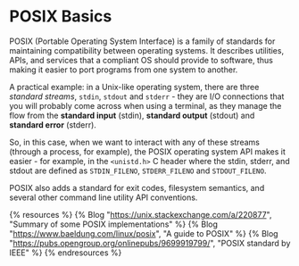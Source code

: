 # POSIX Basics

POSIX (Portable Operating System Interface) is a family of standards for maintaining compatibility between operating systems. It describes utilities, APIs, and services that a compliant OS should provide to software, thus making it easier to port programs from one system to another.

A practical example: in a Unix-like operating system, there are three *standard streams*, `stdin`, `stdout` and `stderr` - they are I/O connections that you will probably come across when using a terminal, as they manage the flow from the **standard input** (stdin), **standard output** (stdout) and **standard error** (stderr).

So, in this case, when we want to interact with any of these streams (through a process, for example), the POSIX operating system API makes it easier - for example, in the `<unistd.h>` C header where the stdin, stderr, and stdout are defined as `STDIN_FILENO`, `STDERR_FILENO` and `STDOUT_FILENO`.

POSIX also adds a standard for exit codes, filesystem semantics, and several other command line utility API conventions.

{% resources %}
  {% Blog "https://unix.stackexchange.com/a/220877", "Summary of some POSIX implementations" %}
  {% Blog "https://www.baeldung.com/linux/posix", "A guide to POSIX" %}
  {% Blog "https://pubs.opengroup.org/onlinepubs/9699919799/", "POSIX standard by IEEE" %}
{% endresources %}
